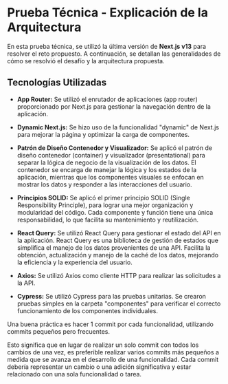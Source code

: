 # Prueba Técnica - Explicación de la Arquitectura

En esta prueba técnica, se utilizó la última versión de **Next.js v13** para resolver el reto propuesto. A continuación, se detallan las generalidades de cómo se resolvió el desafío y la arquitectura propuesta.

## Tecnologías Utilizadas

- **App Router:** Se utilizó el enrutador de aplicaciones (app router) proporcionado por Next.js para gestionar la navegación dentro de la aplicación.

- **Dynamic Next.js:** Se hizo uso de la funcionalidad "dynamic" de Next.js para mejorar la página y optimizar la carga de componentes.

- **Patrón de Diseño Contenedor y Visualizador:** Se aplicó el patrón de diseño contenedor (container) y visualizador (presentational) para separar la lógica de negocio de la visualización de los datos. El contenedor se encarga de manejar la lógica y los estados de la aplicación, mientras que los componentes visuales se enfocan en mostrar los datos y responder a las interacciones del usuario.

- **Principios SOLID:** Se aplicó el primer principio SOLID (Single Responsibility Principle), para lograr una mejor organización y modularidad del código. Cada componente y función tiene una única responsabilidad, lo que facilita su mantenimiento y reutilización.

- **React Query:** Se utilizó React Query para gestionar el estado del API en la aplicación. React Query es una biblioteca de gestión de estados que simplifica el manejo de los datos provenientes de una API. Facilita la obtención, actualización y manejo de la caché de los datos, mejorando la eficiencia y la experiencia del usuario.

- **Axios:** Se utilizó Axios como cliente HTTP para realizar las solicitudes a la API.

- **Cypress:** Se utilizó Cypress para las pruebas unitarias. Se crearon pruebas simples en la carpeta "componentes" para verificar el correcto funcionamiento de los componentes individuales.

Una buena práctica es hacer 1 commit por cada funcionalidad, utilizando commits pequeños pero frecuentes.

Esto significa que en lugar de realizar un solo commit con todos los cambios de una vez, es preferible realizar varios commits más pequeños a medida que se avanza en el desarrollo de una funcionalidad. Cada commit debería representar un cambio o una adición significativa y estar relacionado con una sola funcionalidad o tarea.
